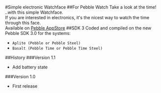 #Simple electronic Watchface
##For Pebble Watch
Take a look at the time! ..with this simple Watchface.</br >
If you are interested in electronics, it's the nicest way to watch the time through this face.</br >
Available on [Pebble AppStore](https://apps.getpebble.com/applications/55b89184a06a0e436e000030)
##SDK 3
Coded and compiled on the new Pebble SDK 3.0 for the systems:

* `Aplite (Pebble or Pebble Steel)`
* `Basalt (Pebble Time or Pebble Time Steel)`

##History
###Version 1.1

* Add battery state

###Version 1.0

* First release
